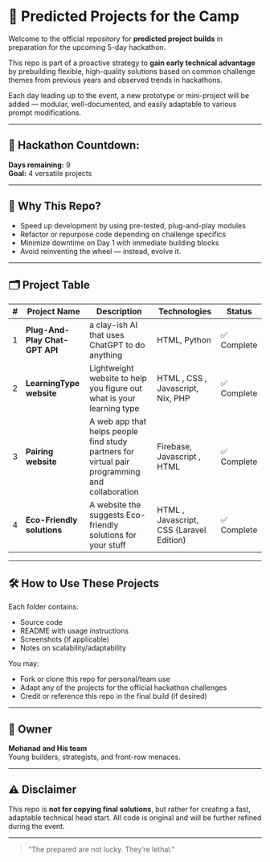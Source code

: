 # 🎯 Predicted Projects for the Camp

Welcome to the official repository for **predicted project builds** in preparation for the upcoming 5-day hackathon.

This repo is part of a proactive strategy to **gain early technical advantage** by prebuilding flexible, high-quality solutions based on common challenge themes from previous years and observed trends in hackathons.

Each day leading up to the event, a new prototype or mini-project will be added — modular, well-documented, and easily adaptable to various prompt modifications.

---

## 📅 Hackathon Countdown:
**Days remaining:** 9  
**Goal:** 4 versatile projects  


---

## 🧠 Why This Repo?

- Speed up development by using pre-tested, plug-and-play modules  
- Refactor or repurpose code depending on challenge specifics  
- Minimize downtime on Day 1 with immediate building blocks  
- Avoid reinventing the wheel — instead, evolve it.

---

## 🗂️ Project Table

| # | Project Name | Description | Technologies | Status |
|---|--------------|-------------|--------------|--------|
| 1 | **Plug-And-Play Chat-GPT API** | a clay-ish AI that uses ChatGPT to do anything | HTML, Python | ✅ Complete |
| 2 | **LearningType website** | Lightweight website to help you figure out what is your learning type | HTML , CSS , Javascript, Nix, PHP | ✅ Complete |
| 3 | **Pairing website** | A web app that helps people find study partners for virtual pair programming and collaboration | Firebase, Javascript , HTML| ✅ Complete  |
| 4 | **Eco-Friendly solutions** | A website the suggests Eco-friendly solutions for your stuff | HTML , Javascript, CSS (Laravel Edition) | ✅ Complete |

---

## 🛠️ How to Use These Projects

Each folder contains:
- Source code
- README with usage instructions
- Screenshots (if applicable)
- Notes on scalability/adaptability

You may:
- Fork or clone this repo for personal/team use
- Adapt any of the projects for the official hackathon challenges
- Credit or reference this repo in the final build (if desired)

---

## 👑 Owner

**Mohanad and His team**  
Young builders, strategists, and front-row menaces.

---

## ⚠️ Disclaimer

This repo is **not for copying final solutions**, but rather for creating a fast, adaptable technical head start. All code is original and will be further refined during the event.

---

> “The prepared are not lucky. They’re lethal.”
